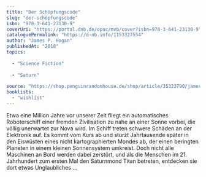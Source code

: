```yaml
---
title: "Der Schöpfungscode"
slug: "der-schöpfungscode"
isbn: "978-3-641-23130-9"
coverUri: "https://portal.dnb.de/opac/mvb/cover?isbn=978-3-641-23130-9"
cataloguePermalink: "https://d-nb.info/1153327554"
author: "James P. Hogan"
publishedAt: "2018"
topics:
  
  - "Science Fiction"
    
  - "Saturn"
    
source: "https://shop.penguinrandomhouse.de/shop/article/35323790/james_p_hogan_der_schoepfungscode.html"
booklists: 
  - "wishlist"
---
```

Etwa eine Million Jahre vor unserer Zeit fliegt ein automatisches 
Roboterschiff einer fremden Zivilisation zu nahe an einer Sonne vorbei, die 
völlig unerwartet zur Nova wird. Im Schiff treten schwere Schäden an der 
Elektronik auf. Es kommt vom Kurs ab und stürzt Jahrtausende später in den 
Eiswüsten eines nicht kartographierten Mondes ab, der einen beringten Planeten 
in einem kleinen Sonnensystem umkreist. Doch nicht alle Maschinen an Bord 
werden dabei zerstört, und als die Menschen im 21. Jahrhundert zum ersten Mal 
den Saturnmond Titan betreten, entdecken sie dort etwas Unglaubliches ...